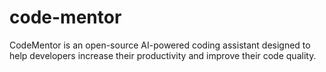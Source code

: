 # code-mentor
CodeMentor is an open-source AI-powered coding assistant designed to help developers increase their productivity and improve their code quality. 
